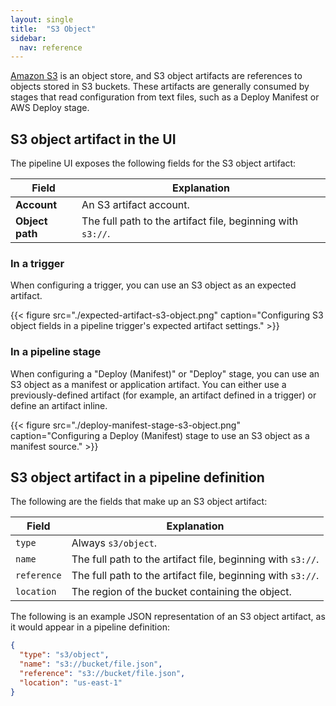```yaml
---
layout: single
title:  "S3 Object"
sidebar:
  nav: reference
---
```




[Amazon S3](https://aws.amazon.com/s3/) is an object store, and S3 object
artifacts are references to objects stored in S3 buckets. These artifacts are
generally consumed by stages that read configuration from text files, such as a
Deploy Manifest or AWS Deploy stage.

## S3 object artifact in the UI

The pipeline UI exposes the following fields for the S3 object artifact:

<table>
  <thead>
    <tr>
      <th>Field</th>
      <th>Explanation</th>
    </tr>
  </thead>
  <tbody>
    <tr>
      <td><strong>Account</strong></td>
      <td>An S3 artifact account.</td>
    </tr>
    <tr>
      <td><strong>Object path</strong></td>
      <td>The full path to the artifact file, beginning with <code>s3://</code>.</td>
    </tr>
  </tbody>
</table>

### In a trigger

When configuring a trigger, you can use an S3 object as an expected artifact.

{{< figure src="./expected-artifact-s3-object.png" caption="Configuring S3 object fields in a pipeline trigger's expected artifact settings." >}}

### In a pipeline stage

When configuring a "Deploy (Manifest)" or "Deploy" stage, you can use an S3
object as a manifest or application artifact. You can either use a
previously-defined artifact (for example, an artifact defined in a trigger) or
define an artifact inline.

{{< figure src="./deploy-manifest-stage-s3-object.png" caption="Configuring a Deploy (Manifest) stage to use an S3 object as a manifest source." >}}

## S3 object artifact in a pipeline definition

The following are the fields that make up an S3 object artifact:

| Field | Explanation |
|-|-----------|
| `type` | Always `s3/object`. |
| `name` | The full path to the artifact file, beginning with `s3://`. |
| `reference` | The full path to the artifact file, beginning with `s3://`. |
| `location` | The region of the bucket containing the object. |

The following is an example JSON representation of an S3 object artifact, as it
would appear in a pipeline definition:

```json
{
  "type": "s3/object",
  "name": "s3://bucket/file.json",
  "reference": "s3://bucket/file.json",
  "location": "us-east-1"
}
```
